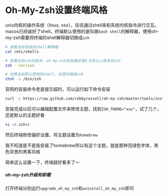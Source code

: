 # Oh-My-Zsh设置终端风格

unix内核的操作系统（linux, osx），往往通过shell来和系统内核指令进行交互。macos已经装好了shell，终端默认使用的是叫做`bash shell`的解释器，使用oh-my-zsh需要将终端的shell解释器切换成`zsh`

```bash
# 查看当前安装的shell解释器
cat /etc/shells

# 查看当前zsh的版本，oh-my-zsh安装最好是5.0及以上版本的zsh
zsh --version

# 切换当前默认使用的shell，这里切换成zsh
chsh -s /bin/zsh
```

官网的安装命令老是提示超时，可以运行如下命令安装

```bash
curl -L https://raw.github.com/robbyrussell/oh-my-zsh/master/tools/install.sh | sh
```

安装完成以后可以编辑配置文件来修改主题，找到`ZSH_THEME="xxx"`，试了几个，还是默认的主题好看

```bash
vi ~/.zshrc
```

然后终端修改偏好设置，将主题设置为`homebrew`

我不知道是不是我安装了homebrew所以有这个主题，就是那种亮绿色字体，黑色背景的黑客风格

简单这么设置一下，终端就好看多了～

##### oh-my-zsh升级和卸载

打开终端分别运行`upgrade_oh_my_zsh`和`uninstall_oh_my_zsh`即可

